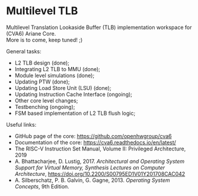 # Multilevel TLB

Multilevel Translation Lookaside Buffer (TLB) implementation workspace for (CVA6) Ariane Core. <br />
More is to come, keep tuned! ;)

General tasks:
*   L2 TLB design (done);
*   Integrating L2 TLB to MMU (done);
*   Module level simulations (done);
*   Updating PTW (done);
*   Updating Load Store Unit (LSU) (done);
*   Updating Instruction Cache Interface (ongoing);
*   Other core level changes; 
*   Testbenching (ongoing);
*   FSM based implementation of L2 TLB flush logic;

Useful links:
*   GitHub page of the core: https://github.com/openhwgroup/cva6
*   Documentation of the core: https://cva6.readthedocs.io/en/latest/
*   The RISC-V Instruction Set Manual, Volume II: Privileged Architecture, 2019
*   A. Bhattacharjee, D. Lustig, 2017. _Architectural and Operating System Support for Virtual Memory, Synthesis Lectures on Computer Architecture_, https://doi.org/10.2200/S00795ED1V01Y201708CAC042
*   A. Silberschatz, P. B. Galvin, G. Gagne, 2013. _Operating System Concepts_, 9th Edition.

